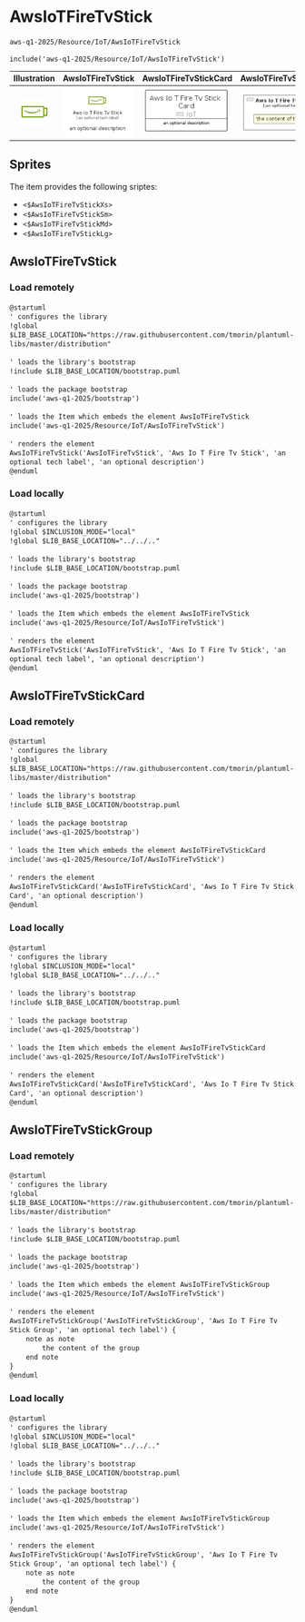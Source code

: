 # AwsIoTFireTvStick


```text
aws-q1-2025/Resource/IoT/AwsIoTFireTvStick
```

```text
include('aws-q1-2025/Resource/IoT/AwsIoTFireTvStick')
```



| Illustration | AwsIoTFireTvStick | AwsIoTFireTvStickCard | AwsIoTFireTvStickGroup |
| :---: | :---: | :---: | :---: |
| ![illustration for Illustration](../../../aws-q1-2025/Resource/IoT/AwsIoTFireTvStick.png) | ![illustration for AwsIoTFireTvStick](../../../aws-q1-2025/Resource/IoT/AwsIoTFireTvStick.Local.png) | ![illustration for AwsIoTFireTvStickCard](../../../aws-q1-2025/Resource/IoT/AwsIoTFireTvStickCard.Local.png) | ![illustration for AwsIoTFireTvStickGroup](../../../aws-q1-2025/Resource/IoT/AwsIoTFireTvStickGroup.Local.png) |



## Sprites
The item provides the following sriptes:

- `<$AwsIoTFireTvStickXs>`
- `<$AwsIoTFireTvStickSm>`
- `<$AwsIoTFireTvStickMd>`
- `<$AwsIoTFireTvStickLg>`





## AwsIoTFireTvStick

### Load remotely
```plantuml
@startuml
' configures the library
!global $LIB_BASE_LOCATION="https://raw.githubusercontent.com/tmorin/plantuml-libs/master/distribution"

' loads the library's bootstrap
!include $LIB_BASE_LOCATION/bootstrap.puml

' loads the package bootstrap
include('aws-q1-2025/bootstrap')

' loads the Item which embeds the element AwsIoTFireTvStick
include('aws-q1-2025/Resource/IoT/AwsIoTFireTvStick')

' renders the element
AwsIoTFireTvStick('AwsIoTFireTvStick', 'Aws Io T Fire Tv Stick', 'an optional tech label', 'an optional description')
@enduml
```

### Load locally
```plantuml
@startuml
' configures the library
!global $INCLUSION_MODE="local"
!global $LIB_BASE_LOCATION="../../.."

' loads the library's bootstrap
!include $LIB_BASE_LOCATION/bootstrap.puml

' loads the package bootstrap
include('aws-q1-2025/bootstrap')

' loads the Item which embeds the element AwsIoTFireTvStick
include('aws-q1-2025/Resource/IoT/AwsIoTFireTvStick')

' renders the element
AwsIoTFireTvStick('AwsIoTFireTvStick', 'Aws Io T Fire Tv Stick', 'an optional tech label', 'an optional description')
@enduml
```

## AwsIoTFireTvStickCard

### Load remotely
```plantuml
@startuml
' configures the library
!global $LIB_BASE_LOCATION="https://raw.githubusercontent.com/tmorin/plantuml-libs/master/distribution"

' loads the library's bootstrap
!include $LIB_BASE_LOCATION/bootstrap.puml

' loads the package bootstrap
include('aws-q1-2025/bootstrap')

' loads the Item which embeds the element AwsIoTFireTvStickCard
include('aws-q1-2025/Resource/IoT/AwsIoTFireTvStick')

' renders the element
AwsIoTFireTvStickCard('AwsIoTFireTvStickCard', 'Aws Io T Fire Tv Stick Card', 'an optional description')
@enduml
```

### Load locally
```plantuml
@startuml
' configures the library
!global $INCLUSION_MODE="local"
!global $LIB_BASE_LOCATION="../../.."

' loads the library's bootstrap
!include $LIB_BASE_LOCATION/bootstrap.puml

' loads the package bootstrap
include('aws-q1-2025/bootstrap')

' loads the Item which embeds the element AwsIoTFireTvStickCard
include('aws-q1-2025/Resource/IoT/AwsIoTFireTvStick')

' renders the element
AwsIoTFireTvStickCard('AwsIoTFireTvStickCard', 'Aws Io T Fire Tv Stick Card', 'an optional description')
@enduml
```

## AwsIoTFireTvStickGroup

### Load remotely
```plantuml
@startuml
' configures the library
!global $LIB_BASE_LOCATION="https://raw.githubusercontent.com/tmorin/plantuml-libs/master/distribution"

' loads the library's bootstrap
!include $LIB_BASE_LOCATION/bootstrap.puml

' loads the package bootstrap
include('aws-q1-2025/bootstrap')

' loads the Item which embeds the element AwsIoTFireTvStickGroup
include('aws-q1-2025/Resource/IoT/AwsIoTFireTvStick')

' renders the element
AwsIoTFireTvStickGroup('AwsIoTFireTvStickGroup', 'Aws Io T Fire Tv Stick Group', 'an optional tech label') {
    note as note
        the content of the group
    end note
}
@enduml
```

### Load locally
```plantuml
@startuml
' configures the library
!global $INCLUSION_MODE="local"
!global $LIB_BASE_LOCATION="../../.."

' loads the library's bootstrap
!include $LIB_BASE_LOCATION/bootstrap.puml

' loads the package bootstrap
include('aws-q1-2025/bootstrap')

' loads the Item which embeds the element AwsIoTFireTvStickGroup
include('aws-q1-2025/Resource/IoT/AwsIoTFireTvStick')

' renders the element
AwsIoTFireTvStickGroup('AwsIoTFireTvStickGroup', 'Aws Io T Fire Tv Stick Group', 'an optional tech label') {
    note as note
        the content of the group
    end note
}
@enduml
```

